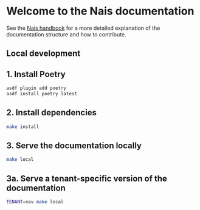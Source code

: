 # Welcome to the Nais documentation

See the [Nais handbook](https://handbook.nais.io/technical/doc-guidelines/) for a more detailed explanation of the documentation structure and how to contribute.

## Local development

## 1. Install Poetry

```bash
asdf plugin add poetry
asdf install poetry latest
```

## 2. Install dependencies

```bash
make install
```
## 3. Serve the documentation locally

```bash
make local
```

## 3a. Serve a tenant-specific version of the documentation

```bash
TENANT=nav make local
```
